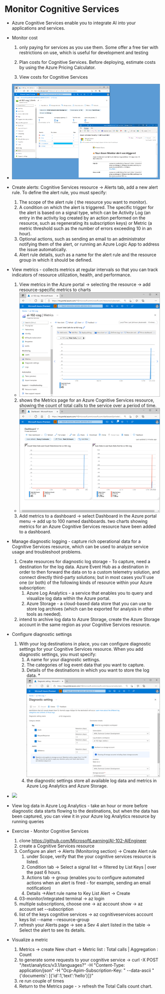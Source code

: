 # Monitor Cognitive Services
* Azure Cognitive Services enable you to integrate AI into your applications and services. 

* Monitor cost
  1. only paying for services as you use them. Some offer a free tier with restrictions on use, which is useful for development and testing

  2. Plan costs for Cognitive Services. Before deploying, estimate costs by using the Azure Pricing Calculator.

  3. View costs for Cognitive Services

* ![](img/19/1.alert.png)
* Create alerts: Cognitive Services resource -> Alerts tab, add a new alert rule. To define the alert rule, you must specify:
    1. The scope of the alert rule ( the resource you want to monitor).
    2. A condition on which the alert is triggered. The specific trigger for the alert is based on a signal type, which can be Activity Log (an entry in the activity log created by an action performed on the resource, such as regenerating its subscription keys) or Metric (a metric threshold such as the number of errors exceeding 10 in an hour).
    3. Optional actions, such as sending an email to an administrator notifying them of the alert, or running an Azure Logic App to address the issue automatically.
    4. Alert rule details, such as a name for the alert rule and the resource group in which it should be defined.

* View metrics - collects metrics at regular intervals so that you can track indicators of resource utilization, health, and performance.
    1. View metrics in the Azure portal -> selecting the resource -> add resource-specific metrics to charts
    * ![](img/19/2.metric.png)
    2. shows the Metrics page for an Azure Cognitive Services resource, showing the count of total calls to the service over a period of time.
    * ![](img/19/3.metric-dashboard.png)
    3. Add metrics to a dashboard -> select Dashboard in the Azure portal menu -> add up to 100 named dashboards. two charts showing metrics for an Azure Cognitive Services resource have been added to a dashboard.

* Manage diagnostic logging - capture rich operational data for a Cognitive Services resource, which can be used to analyze service usage and troubleshoot problems.
    1. Create resources for diagnostic log storage - To capture, need a destination for the log data. Azure Event Hub as a destination in order to then forward the data on to a custom telemetry solution, and connect directly third-party solutions; but in most cases you'll use one (or both) of the following kinds of resource within your Azure subscription:
        1. Azure Log Analytics - a service that enables you to query and visualize log data within the Azure portal.
        2. Azure Storage - a cloud-based data store that you can use to store log archives (which can be exported for analysis in other tools as needed). 
    2. intend to archive log data to Azure Storage, create the Azure Storage account in the same region as your Cognitive Services resource.

* Configure diagnostic settings
    1. With your log destinations in place, you can configure diagnostic settings for your Cognitive Services resource.  When you add diagnostic settings, you must specify:
        1. A name for your diagnostic settings.
        2. The categories of log event data that you want to capture.
        3. Details of the destinations in which you want to store the log data.
        *![](img/19/4.diagnostic-settings.png)
        5. the diagnostic settings store all available log data and metrics in Azure Log Analytics and Azure Storage.

* ![](img/19/5.azure-log-analytics/.png)
* View log data in Azure Log Analytics - take an hour or more before diagnostic data starts flowing to the destinations, but when the data has been captured, you can view it in your Azure log Analytics resource by running queries

* Exercise - Monitor Cognitive Services
    1. clone https://github.com/MicrosoftLearning/AI-102-AIEngineer
    2. create a Cognitive Services resource 
    3. Configure an alert -> Alerts (Monitoring section) -> Create Alert rule
        1. under Scope, verify that the your cognitive services resource is listed.
        2.  Condition tab -> Select a signal list -> filtered by  List Keys | over the past 6 hours.
        3. Actions tab -> group (enables you to configure automated actions when an alert is fired - for example, sending an email notification)
        4. Details ->Alert rule name to Key List Alert -> Create
    5. 03-monitor/integrated terminal -> az login
    6. multiple subscriptions, choose one -> az account show -> az account set --subscription <subscriptionName>
    7. list of the keys cognitive services -> az cognitiveservices account keys list --name <resourceName> --resource-group <resourceGroup>
    8. refresh your Alerts page -> see a Sev 4 alert listed in the table -> Select the alert to see its details.

* Visualize a metric
    1. Metrics -> create New chart -> Metric list : Total calls | Aggregation :  Count
    2. to generate some requests to your cognitive service -> curl -X POST "<yourEndpoint>/text/analytics/v3.1/languages?" -H "Content-Type: application/json" -H "Ocp-Apim-Subscription-Key: <yourKey>" --data-ascii "{'documents':           [{'id':1,'text':'hello'}]}"
    3. re run couple of times
    4. Return to the Metrics page - >  refresh the Total Calls count chart.
